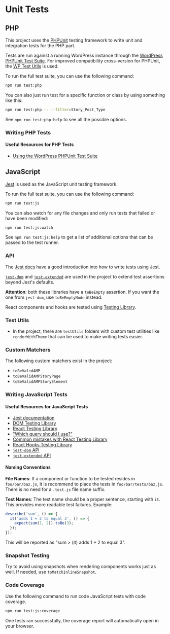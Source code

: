 # Unit Tests

## PHP

This project uses the [PHPUnit](https://phpunit.de/) testing framework to write unit and integration tests for the PHP part.   

Tests are run against a running WordPress instance through the [WordPress PHPUnit Test Suite](https://make.wordpress.org/core/handbook/testing/automated-testing/writing-phpunit-tests/https://make.wordpress.org/core/handbook/testing/automated-testing/writing-phpunit-tests/).  For improved compatibility cross-version for PHPUnit, the [WP Test Utils](https://github.com/Yoast/wp-test-utils) is used.

To run the full test suite, you can use the following command:

```bash
npm run test:php
```

You can also just run test for a specific function or class by using something like this:

```bash
npm run test:php -- --filter=Story_Post_Type
```

See `npm run test:php:help` to see all the possible options.

### Writing PHP Tests

#### Useful Resources for PHP Tests

* [Using the WordPress PHPUnit Test Suite](https://make.wordpress.org/core/handbook/testing/automated-testing/writing-phpunit-tests/https://make.wordpress.org/core/handbook/testing/automated-testing/writing-phpunit-tests/)

## JavaScript

[Jest](https://jestjs.io/) is used as the JavaScript unit testing framework.

To run the full test suite, you can use the following command:

```bash
npm run test:js
```

You can also watch for any file changes and only run tests that failed or have been modified:

```bash
npm run test:js:watch
```

See `npm run test:js:help` to get a list of additional options that can be passed to the test runner.

### API

The [Jest docs](https://jestjs.io/docs/en/getting-started) have a good introduction into how to write tests using Jest.

[`jest-dom`](https://github.com/testing-library/jest-dom) and [`jest-extended`](https://github.com/jest-community/jest-extended) are used in the project to extend test assertions beyond Jest's defaults.

**Attention**: both these libraries have a `toBeEmpty` assertion. If you want the one from `jest-dom`, use `toBeEmptyNode` instead.

React components and hooks are tested using [Testing Library](https://testing-library.com/docs/intro).

### Test Utils

* In the project, there are `testUtils` folders with custom test utilities like `renderWithTheme` that can be used to make writing tests easier.

### Custom Matchers

The following custom matchers exist in the project:

* `toBeValidAMP`
* `toBeValidAMPStoryPage`
* `toBeValidAMPStoryElement`

### Writing JavaScript Tests

#### Useful Resources for JavaScript Tests

* [Jest documentation](https://jestjs.io/docs/en/getting-started)
* [DOM Testing Library](https://testing-library.com/docs/dom-testing-library/intro)
* [React Testing Library](https://testing-library.com/docs/react-testing-library/intro)
* ["Which query should I use?"](https://testing-library.com/docs/guide-which-query)
* [Common mistakes with React Testing Library](https://kentcdodds.com/blog/common-mistakes-with-react-testing-library)
* [React Hooks Testing Library](https://react-hooks-testing-library.com/)
* [`jest-dom` API](https://github.com/testing-library/jest-dom#custom-matchers)
* [`jest-extended` API](https://github.com/jest-community/jest-extended#api)

#### Naming Conventions

**File Names**:
If a component or function to be tested resides in `foo/bar/baz.js`, it is recommend to place the tests in `foo/bar/tests/baz.js`. There is no need for a `.test.js` file name suffix.

**Test Names**:
The test name should be a proper sentence, starting with `it`. This provides more readable test failures. Example:

```js
describe('sum', () => {
  it('adds 1 + 2 to equal 3', () => {
    expect(sum(1, 2)).toBe(3);
  });
});
```

This will be reported as "sum > (it) adds 1 + 2 to equal 3".

### Snapshot Testing

Try to avoid using snapshots when rendering components works just as well. If needed, use `toMatchInlineSnapshot`.

### Code Coverage

Use the following command to run code JavaScript tests with code coverage.

```bash
npm run test:js:coverage
```

One tests ran successfully, the coverage report will automatically open in your browser.
